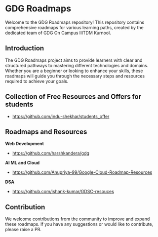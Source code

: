 # GDG Roadmaps

Welcome to the GDG Roadmaps repository! This repository contains comprehensive roadmaps for various learning paths, created by the dedicated team of GDG On Campus IIITDM Kurnool.

## Introduction

The GDG Roadmaps project aims to provide learners with clear and structured pathways to mastering different technologies and domains. Whether you are a beginner or looking to enhance your skills, these roadmaps will guide you through the necessary steps and resources required to achieve your goals.

## **Collection of Free Resources and Offers for students**
- https://github.com/indu-shekhar/students_offer

## Roadmaps and Resources

**Web Development**
- https://github.com/harshkandera/gdg
  
**AI ML and Cloud**
- https://github.com/Anupriya-99/Google-Cloud-Roadmap-Resources
  
**DSA**
- https://github.com/ishank-kumar/GDSC-resouces

## Contribution

We welcome contributions from the community to improve and expand these roadmaps. If you have any suggestions or would like to contribute, please raise a PR.
